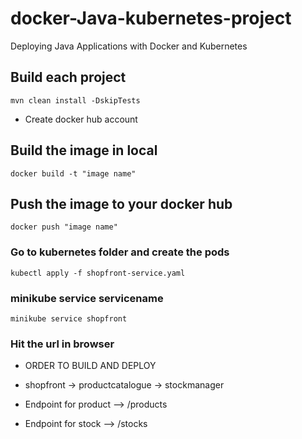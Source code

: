 # docker-Java-kubernetes-project
Deploying Java Applications with Docker and Kubernetes

## Build each project 
```
mvn clean install -DskipTests
```
* Create docker hub account

## Build the image in local 
```
docker build -t "image name" 
```
## Push the image to your docker hub 
```
docker push "image name"
```
### Go to kubernetes folder and create the pods 
```
kubectl apply -f shopfront-service.yaml
```
### minikube service servicename 
```
minikube service shopfront
```
### Hit the url in browser 

* ORDER TO BUILD AND DEPLOY 

* shopfront -> productcatalogue -> stockmanager

* Endpoint for product --> /products
* Endpoint for stock --> /stocks




